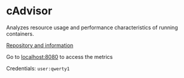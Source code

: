 # cAdvisor
Analyzes resource usage and performance characteristics of running containers.

[Repository and information](https://github.com/google/cadvisor)

Go to [localhost:8080](http://localhost:8080) to access the metrics

Credentials: `user:qwerty1`
